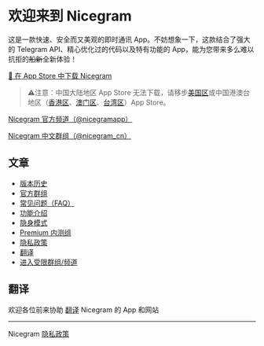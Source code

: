 # 欢迎来到 Nicegram

这是一款快速、安全而又美观的即时通讯 App。不妨想象一下，这款结合了强大的 Telegram API、精心优化过的代码以及特有功能的 App，能为您带来多么难以抗拒的<del>船新</del>全新体验！


<a href="https://apps.apple.com/app/id1457369322" target="_blank">📱 在 App Store 中下载 Nicegram</a>
> ⚠️注意：中国大陆地区 App Store 无法下载，请移步[美国区](https://apps.apple.com/us/app/id1457369322)或中国港澳台地区（[香港区](https://apps.apple.com/hk/app/id1457369322)、[澳门区](https://apps.apple.com/mo/app/id1457369322)、[台湾区](https://apps.apple.com/tw/app/id1457369322)）App Store。

<a href="https://t.me/nicegramapp" target="_blank">Nicegram 官方频道（@nicegramapp）</a>

<a href="https://t.me/nicegram_cn" target="_blank">Nicegram 中文群组（@nicegram_cn）</a>


## 文章
* [版本历史](/cn/changelog)
* [官方群组](/chats)
* [常见问题（FAQ）](/cn/faq)
* [功能介绍](/cn/features)
* [隐身模式](/cn/ghost)
* [Premium 内测组](/premium/beta)
* [隐私政策](privacy-policy.md)
* [翻译](/translate)
* [进入受限群组/频道](/cn/unblock)


## 翻译
欢迎各位前来协助 [翻译](/translate) Nicegram 的 App 和网站

---

Nicegram <a href="privacy-policy" target="_blank">隐私政策</a>
